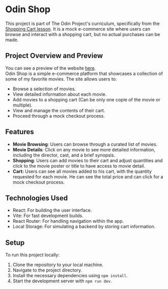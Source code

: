 # Odin Shop

This project is part of The Odin Project's curriculum, specifically from the [Shopping Cart lesson](https://www.theodinproject.com/lessons/node-path-react-new-shopping-cart). It is a mock e-commerce site where users can browse and interact with a shopping cart, but no actual purchases can be made.

## Project Overview and Preview

You can see a preview of the website [here](https://cine-shop.netlify.app/shop).  
Odin Shop is a simple e-commerce platform that showcases a collection of some of my favorite movies. The site allows users to:

- Browse a selection of movies.
- View detailed information about each movie.
- Add movies to a shopping cart (Can be only one copie of the movie or multiple).
- View and manage the contents of their cart.
- Proceed through a mock checkout process.

## Features

- **Movie Browsing**: Users can browse through a curated list of movies.
- **Movie Details**: Click on any movie to see more detailed information, including the director, cast, and a brief synopsis.
- **Shopping**: Users can add movies to their cart and adjust quantities and click to the movie poster or title to have access to movie detail.
- **Cart:** Users can see all movies added to his cart, with the quantity requested for each movie. He can see the total price and can click for a mock checkout process.

## Technologies Used

- React: For building the user interface.
- Vite: For fast development builds.
- React Router: For handling navigation within the app.
- Local Storage: For simulating a backend by storing cart information.

## Setup

To run this project locally:

1. Clone the repository to your local machine.
2. Navigate to the project directory.
3. Install the necessary dependencies using `npm install`.
4. Start the development server with `npm run dev`.

